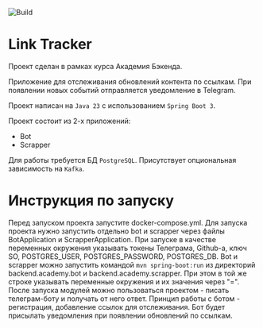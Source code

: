 ![Build](https://github.com/central-university-dev/backend-academy-2025-spring-template/actions/workflows/build.yaml/badge.svg)

# Link Tracker

Проект сделан в рамках курса Академия Бэкенда.

Приложение для отслеживания обновлений контента по ссылкам.
При появлении новых событий отправляется уведомление в Telegram.

Проект написан на `Java 23` с использованием `Spring Boot 3`.

Проект состоит из 2-х приложений:
* Bot
* Scrapper

Для работы требуется БД `PostgreSQL`. Присутствует опциональная зависимость на `Kafka`.

# Инструкция по запуску

Перед запуском проекта запустите docker-compose.yml.
Для запуска проекта нужно запустить отдельно bot и scrapper через файлы BotApplication и
ScrapperApplication. При запуске в качестве переменных окружения указывать токены Телеграма, Github-а,
ключ SO, POSTGRES_USER, POSTGRES_PASSWORD, POSTGRES_DB.
Bot и scrapper можно запустить командой `mvn spring-boot:run` из директорий backend.academy.bot и
backend.academy.scrapper. При этом в той же строке указывать переменные окружения и их значения через "=".
После запуска модулей можно пользоваться проектом - писать телеграм-боту и получать от него ответ.
Принцип работы с ботом - регистрация, добавление ссылок для отслеживания. Бот будет присылать уведомления при
появлении обновлений по ссылкам.
